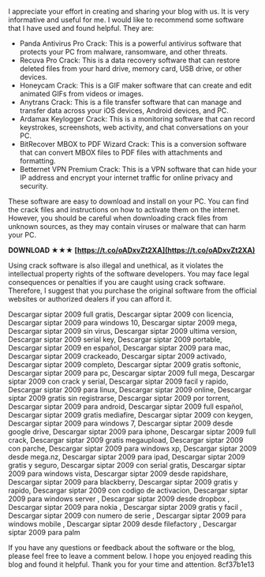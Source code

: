 I appreciate your effort in creating and sharing your blog with us. It is very informative and useful for me. I would like to recommend some software that I have used and found helpful. They are:
 
- Panda Antivirus Pro Crack: This is a powerful antivirus software that protects your PC from malware, ransomware, and other threats.
- Recuva Pro Crack: This is a data recovery software that can restore deleted files from your hard drive, memory card, USB drive, or other devices.
- Honeycam Crack: This is a GIF maker software that can create and edit animated GIFs from videos or images.
- Anytrans Crack: This is a file transfer software that can manage and transfer data across your iOS devices, Android devices, and PC.
- Ardamax Keylogger Crack: This is a monitoring software that can record keystrokes, screenshots, web activity, and chat conversations on your PC.
- BitRecover MBOX to PDF Wizard Crack: This is a conversion software that can convert MBOX files to PDF files with attachments and formatting.
- Betternet VPN Premium Crack: This is a VPN software that can hide your IP address and encrypt your internet traffic for online privacy and security.

These software are easy to download and install on your PC. You can find the crack files and instructions on how to activate them on the internet. However, you should be careful when downloading crack files from unknown sources, as they may contain viruses or malware that can harm your PC.
 
**DOWNLOAD ★★★ [https://t.co/oADxvZt2XA](https://t.co/oADxvZt2XA)**


 
Using crack software is also illegal and unethical, as it violates the intellectual property rights of the software developers. You may face legal consequences or penalties if you are caught using crack software. Therefore, I suggest that you purchase the original software from the official websites or authorized dealers if you can afford it.
 
Descargar siptar 2009 full gratis,  Descargar siptar 2009 con licencia,  Descargar siptar 2009 para windows 10,  Descargar siptar 2009 mega,  Descargar siptar 2009 sin virus,  Descargar siptar 2009 ultima version,  Descargar siptar 2009 serial key,  Descargar siptar 2009 portable,  Descargar siptar 2009 en español,  Descargar siptar 2009 para mac,  Descargar siptar 2009 crackeado,  Descargar siptar 2009 activado,  Descargar siptar 2009 completo,  Descargar siptar 2009 gratis softonic,  Descargar siptar 2009 para pc,  Descargar siptar 2009 full mega,  Descargar siptar 2009 con crack y serial,  Descargar siptar 2009 facil y rapido,  Descargar siptar 2009 para linux,  Descargar siptar 2009 online,  Descargar siptar 2009 gratis sin registrarse,  Descargar siptar 2009 por torrent,  Descargar siptar 2009 para android,  Descargar siptar 2009 full español,  Descargar siptar 2009 gratis mediafire,  Descargar siptar 2009 con keygen,  Descargar siptar 2009 para windows 7,  Descargar siptar 2009 desde google drive,  Descargar siptar 2009 para iphone,  Descargar siptar 2009 full crack,  Descargar siptar 2009 gratis megaupload,  Descargar siptar 2009 con parche,  Descargar siptar 2009 para windows xp,  Descargar siptar 2009 desde mega.nz,  Descargar siptar 2009 para ipad,  Descargar siptar 2009 gratis y seguro,  Descargar siptar 2009 con serial gratis,  Descargar siptar 2009 para windows vista,  Descargar siptar 2009 desde rapidshare,  Descargar siptar 2009 para blackberry,  Descargar siptar 2009 gratis y rapido,  Descargar siptar 2009 con codigo de activacion,  Descargar siptar 2009 para windows server ,  Descargar siptar 2009 desde dropbox ,  Descargar siptar 2009 para nokia ,  Descargar siptar 2009 gratis y facil ,  Descargar siptar 2009 con numero de serie ,  Descargar siptar 2009 para windows mobile ,  Descargar siptar 2009 desde filefactory ,  Descargar siptar 2009 para palm
 
If you have any questions or feedback about the software or the blog, please feel free to leave a comment below. I hope you enjoyed reading this blog and found it helpful. Thank you for your time and attention.
 8cf37b1e13
 
